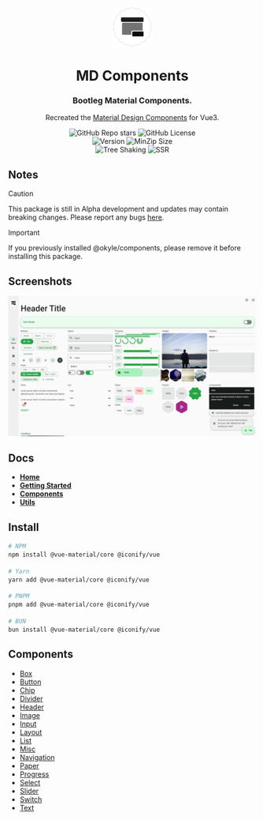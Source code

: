 <div align="center">

<a href="https://sle.okyle.xyz"><img src="https://raw.githubusercontent.com/obillekyle/components/main/assets/logo.png" alt="@vue-material/core" title="See in action" width="80"></a>

# MD Components

### Bootleg Material Components.

Recreated the [Material Design Components](https://github.com/material-components/material-components-web) for Vue3.

![GitHub Repo stars](https://img.shields.io/github/stars/obillekyle/components)
![GitHub License](https://img.shields.io/github/license/obillekyle/components)\
![Version](https://img.shields.io/npm/v/@vue-material/core?label=Version&color=orange&logo=npm)
![MinZip Size](https://badgen.net/bundlephobia/minzip/@vue-material/core)\
![Tree Shaking](https://badgen.net/bundlephobia/tree-shaking/@vue-material/core)
![SSR](https://img.shields.io/badge/SSR-supported-'')

</div>

## Notes

> [!CAUTION]  
> This package is still in Alpha development and updates may contain breaking changes.
> Please report any bugs [here](https://github.com/obillekyle/components/issues).

> [!IMPORTANT]
> If you previously installed @okyle/components, please remove it before installing this package.

## Screenshots

<picture>
  <source media="(prefers-color-scheme: dark)" srcset="https://raw.githubusercontent.com/obillekyle/components/alpha/assets/preview-dark.png">
  <source media="(prefers-color-scheme: light)" srcset="https://raw.githubusercontent.com/obillekyle/components/alpha/assets/preview.png">
  <img alt="Preview" src="https://raw.githubusercontent.com/obillekyle/components/alpha/assets/preview.png">
</picture>

## Docs

- [**Home**](https://vue-mdc.okyle.xyz)
- [**Getting Started**](https://vue-mdc.okyle.xyz/docs/getting-started)
- [**Components**](https://vue-mdc.okyle.xyz/core)
- [**Utils**](https://vue-mdc.okyle.xyz/utils)

## Install

```bash
# NPM
npm install @vue-material/core @iconify/vue

# Yarn
yarn add @vue-material/core @iconify/vue

# PNPM
pnpm add @vue-material/core @iconify/vue

# BUN
bun install @vue-material/core @iconify/vue
```

## Components

- [Box](https://github.com/obillekyle/components/tree/main/packages/lib/src/components/Box)
- [Button](https://github.com/obillekyle/components/tree/main/packages/lib/src/components/Button)
- [Chip](https://github.com/obillekyle/components/tree/main/packages/lib/src/components/Chip)
- [Divider](https://github.com/obillekyle/components/tree/main/packages/lib/src/components/Divider)
- [Header](https://github.com/obillekyle/components/tree/main/packages/lib/src/components/Header)
- [Image](https://github.com/obillekyle/components/tree/main/packages/lib/src/components/Image)
- [Input](https://github.com/obillekyle/components/tree/main/packages/lib/src/components/Input)
- [Layout](https://github.com/obillekyle/components/tree/main/packages/lib/src/components/Layout)
- [List](https://github.com/obillekyle/components/tree/main/packages/lib/src/components/List)
- [Misc](https://github.com/obillekyle/components/tree/main/packages/lib/src/components/Misc)
- [Navigation](https://github.com/obillekyle/components/tree/main/packages/lib/src/components/Navigation)
- [Paper](https://github.com/obillekyle/components/tree/main/packages/lib/src/components/Paper)
- [Progress](https://github.com/obillekyle/components/tree/main/packages/lib/src/components/Progress)
- [Select](https://github.com/obillekyle/components/tree/main/packages/lib/src/components/Select)
- [Slider](https://github.com/obillekyle/components/tree/main/packages/lib/src/components/Slider)
- [Switch](https://github.com/obillekyle/components/tree/main/packages/lib/src/components/Switch)
- [Text](https://github.com/obillekyle/components/tree/main/packages/lib/src/components/Text)
